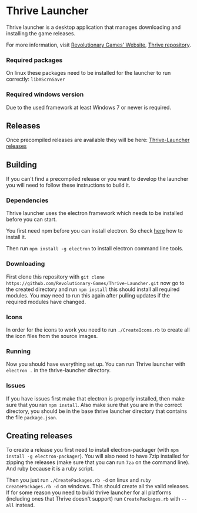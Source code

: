 Thrive Launcher
===============

Thrive launcher is a desktop application that manages downloading and
installing the game releases.

For more information, visit [Revolutionary Games' Website](http://revolutionarygamesstudio.com/), 
[Thrive repository](https://github.com/Revolutionary-Games/Thrive).



### Required packages

On linux these packages need to be installed for the launcher to run
correctly: `libXScrnSaver`


### Required windows version

Due to the used framework at least Windows 7 or newer is required.

Releases
--------

Once precompiled releases are available they will be
here:
[Thrive-Launcher releases](https://github.com/Revolutionary-Games/Thrive-Launcher/releases)


Building
--------

If you can't find a precompiled release or you want to develop the
launcher you will need to follow these instructions to build it.

### Dependencies

Thrive launcher uses the electron framework which needs to be
installed before you can start.

You first need npm before you can install electron. So
check [here](https://docs.npmjs.com/getting-started/installing-node)
how to install it.

Then run `npm install -g electron` to install electron command line tools.

### Downloading

First clone this repository with `git clone
https://github.com/Revolutionary-Games/Thrive-Launcher.git` now go to
the created directory and run `npm install` this should install all
required modules. You may need to run this again after pulling updates
if the required modules have changed.

### Icons

In order for the icons to work you need to run `./CreateIcons.rb` to
create all the icon files from the source images.

### Running

Now you should have everything set up. You can run Thrive launcher
with `electron .` in the thrive-launcher directory.

### Issues

If you have issues first make that electron is properly installed,
then make sure that you ran `npm install`. Also make sure that you are
in the correct directory, you should be in the base thrive launcher
directory that contains the file `package.json`.


Creating releases
-----------------

To create a release you first need to install electron-packager (with
`npm install -g electron-packager`). You will also need to have 7zip
installed for zipping the releases (make sure that you can run `7za`
on the command line). And ruby because it is a ruby script.

Then you just run `./CreatePackages.rb -d` on linux and `ruby
CreatePackages.rb -d` on windows. This should create all the valid
releases. If for some reason you need to build thrive launcher for all
platforms (including ones that Thrive doesn't support) run
`CreatePackages.rb` with `--all` instead.






